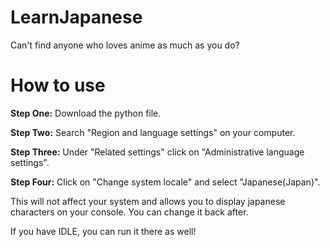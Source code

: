# LearnJapanese
Can't find anyone who loves anime as much as you do?

# How to use
**Step One:** Download the python file.

**Step Two:** Search "Region and language settings" on your computer.

**Step Three:** Under "Related settings" click on "Administrative language settings".

**Step Four:** Click on "Change system locale" and select "Japanese(Japan)".

This will not affect your system and allows you to display japanese characters on your console. You can change it back after.

If you have IDLE, you can run it there as well!
